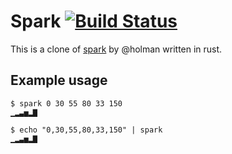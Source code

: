 # Spark [![Build Status](https://travis-ci.org/jiri/rust-spark.svg?branch=master)](https://travis-ci.org/sindriava/rust-spark)

This is a clone of [spark](https://github.com/holman/spark) by @holman written in rust.

## Example usage

```shell
$ spark 0 30 55 80 33 150
▁▂▃▅▂▇
```

```shell
$ echo "0,30,55,80,33,150" | spark
▁▂▃▅▂▇
```
